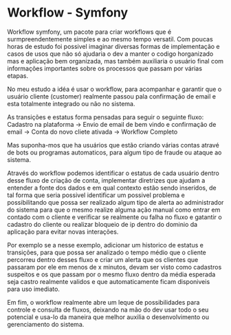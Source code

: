 # Workflow - Symfony

Workflow symfony, um pacote para criar workflows que é surmpreendentemente simples e ao mesmo tempo versatil. Com poucas horas de estudo foi possivel imaginar diversas formas de implementação e casos de usos que não só ajudaria o dev a manter o codigo horganizado mas e aplicação bem organizada, mas também auxiliaria o usuário final com informações importantes sobre os processos que passam por várias etapas.

No meu estudo a idéa é usar o workflow, para acompanhar e garantir que o usuário cliente (customer) realmente passou pala confirmação de email e esta totalmente integrado ou não no sistema.

As transições e estatus forma pensadas para seguir o seguinte fluxo:
    Cadastro na plataforma -> Envio de email de bem vindo e confirmação de email -> Conta do novo cliete ativada -> Workflow Completo

Mas suponha-mos que ha usuários que estão criando várias contas atravé de bots ou programas automaticos, para algum tipo de fraude ou ataque ao sistema.

Através do workflow podemos identificar o estatus de cada usuário dentro desse fluxo de criação de conta, implementar diretrizes que ajudam a entender a fonte dos dados e em qual contexto estão sendo inseridos, de tal forma que seria possivel identificar um possivel problema e possibilitando que possa ser realizado algum tipo de alerta ao administrador do sistema para que o mesmo realize alguma ação manual como entrar em contado com o cliente e verificar se realmente ou falha no fluxo e gatantir o cadastro do cliente ou realizar bloqueio de ip dentro do dominio da aplicação para evitar novas interações.

Por exemplo se a nesse exemplo, adicionar um historico de estatus e transições, para que possa ser analizado o tempo médio que o cliente percorreu dentro desses fluxo e criar um alerta que os clientes que passaram por ele em menos de x minutos, devam ser visto como cadastros suspeitos e os que passam por o mesmo fluxo dentro da média esperada seja castro realmente validos e que automaticamente ficam disponiveis para uso imediato.

Em fim, o workflow realmente abre um leque de possibilidades para controle e consulta de fluxos, deixando na mão do dev usar todo o seu potencial e usa-lo da maneira que melhor auxilia o desenvolvimento ou gerenciamento do sistema.